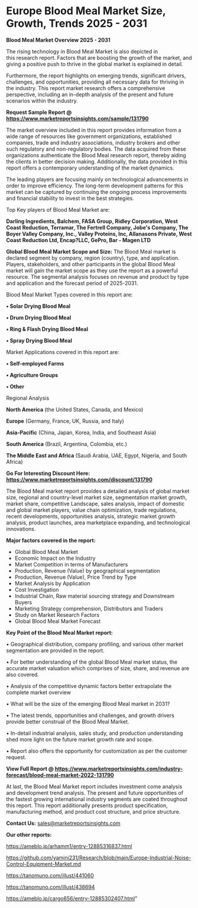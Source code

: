  # Europe Blood Meal Market Size, Growth, Trends 2025 - 2031

<Strong> Blood Meal Market Overview 2025 - 2031</strong>

The rising technology in Blood Meal Market is also depicted in this research report. Factors that are boosting the growth of the market, and giving a positive push to thrive in the global market is explained in detail.

Furthermore, the report highlights on emerging trends, significant drivers, challenges, and opportunities, providing all necessary data for thriving in the industry. This report market research offers a comprehensive perspective, including an in-depth analysis of the present and future scenarios within the industry.

<strong>Request Sample Report @ <a href=https://www.marketreportsinsights.com/sample/131790>https://www.marketreportsinsights.com/sample/131790</a></strong>

The market overview included in this report provides information from a wide range of resources like government organizations, established companies, trade and industry associations, industry brokers and other such regulatory and non-regulatory bodies. The data acquired from these organizations authenticate the Blood Meal research report, thereby aiding the clients in better decision making. Additionally, the data provided in this report offers a contemporary understanding of the market dynamics.

The leading players are focusing mainly on technological advancements in order to improve efficiency. The long-term development patterns for this market can be captured by continuing the ongoing process improvements and financial stability to invest in the best strategies.

Top Key players of Blood Meal Market are:

<strong>Darling Ingredients, Balchem, FASA Group, Ridley Corporation, West Coast Reduction, Terramar, The Fertrell Company, Jobe's Company, The Boyer Valley Company, Inc., Valley Proteins, Inc, Allanasons Private, West Coast Reduction Ltd, Encap?LLC, GePro, Bar - Magen LTD</strong>

<strong><b>Global Blood Meal Market Scope and Size:</b></strong>
The Blood Meal market is declared segment by company, region (country), type, and application. Players, stakeholders, and other participants in the global Blood Meal market will gain the market scope as they use the report as a powerful resource. The segmental analysis focuses on revenue and product by type and application and the forecast period of 2025-2031.

Blood Meal Market Types covered in this report are:

<strong>• Solar Drying Blood Meal

• Drum Drying Blood Meal

• Ring & Flash Drying Blood Meal

• Spray Drying Blood Meal</strong>

Market Applications covered in this report are:

<strong>• Self-employed Farms

• Agriculture Groups

• Other</strong> 

Regional Analysis

<strong>North America</strong> (the United States, Canada, and Mexico)

<strong>Europe</strong> (Germany, France, UK, Russia, and Italy)

<strong>Asia-Pacific</strong> (China, Japan, Korea, India, and Southeast Asia)

<strong>South America</strong> (Brazil, Argentina, Colombia, etc.)

<strong>The Middle East and Africa</strong> (Saudi Arabia, UAE, Egypt, Nigeria, and South Africa)

<strong>Go For Interesting Discount Here: <a href=https://www.marketreportsinsights.com/discount/131790>https://www.marketreportsinsights.com/discount/131790</a></strong>

The Blood Meal market report provides a detailed analysis of global market size, regional and country-level market size, segmentation market growth, market share, competitive Landscape, sales analysis, impact of domestic and global market players, value chain optimization, trade regulations, recent developments, opportunities analysis, strategic market growth analysis, product launches, area marketplace expanding, and technological innovations.

<strong><b>Major factors covered in the report:</b></strong>
<ul>
  <li>Global Blood Meal Market </li>
  <li>Economic Impact on the Industry</li>
  <li>Market Competition in terms of Manufacturers</li>
  <li>Production, Revenue (Value) by geographical segmentation</li>
  <li>Production, Revenue (Value), Price Trend by Type</li>
  <li>Market Analysis by Application</li>
  <li>Cost Investigation</li>
  <li>Industrial Chain, Raw material sourcing strategy and Downstream Buyers</li>
  <li>Marketing Strategy comprehension, Distributors and Traders</li>
  <li>Study on Market Research Factors</li>
  <li>Global Blood Meal Market Forecast</li>
</ul>

<strong><b>Key Point of the Blood Meal Market report:</b></strong>

• Geographical distribution, company profiling, and various other market segmentation are provided in the report.

• For better understanding of the global Blood Meal market status, the accurate market valuation which comprises of size, share, and revenue are also covered.

• Analysis of the competitive dynamic factors better extrapolate the complete market overview

• What will be the size of the emerging Blood Meal market in 2031?

• The latest trends, opportunities and challenges, and growth drivers provide better construal of the Blood Meal Market.

• In-detail industrial analysis, sales study, and production understanding shed more light on the future market growth rate and scope.

• Report also offers the opportunity for customization as per the customer request.

<strong><b>View Full Report @ <a href=https://www.marketreportsinsights.com/industry-forecast/blood-meal-market-2022-131790>https://www.marketreportsinsights.com/industry-forecast/blood-meal-market-2022-131790</a></b></strong>


At last, the Blood Meal Market report includes investment come analysis and development trend analysis. The present and future opportunities of the fastest growing international industry segments are coated throughout this report. This report additionally presents product specification, manufacturing method, and product cost structure, and price structure.

<strong>Contact Us:</strong>
sales@marketreportsinsights.com

<strong>Our other reports:</strong>

<a href=https://ameblo.jp/arhamm1/entry-12885316837.html>https://ameblo.jp/arhamm1/entry-12885316837.html</a>

<a href=https://github.com/yamini231/Research/blob/main/Europe-Industrial-Noise-Control-Equipment-Market.md>https://github.com/yamini231/Research/blob/main/Europe-Industrial-Noise-Control-Equipment-Market.md</a>

<a href=https://tanomuno.com/illust/441060>https://tanomuno.com/illust/441060</a>

<a href=https://tanomuno.com/illust/438694>https://tanomuno.com/illust/438694</a>

<a href=https://ameblo.jp/cargo656/entry-12885302407.html>https://ameblo.jp/cargo656/entry-12885302407.html</a>"
